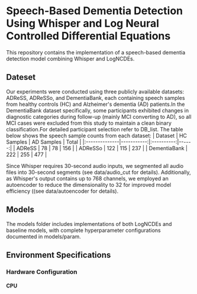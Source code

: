 # **Speech-Based Dementia Detection Using Whisper and Log Neural Controlled Differential Equations**
This repository contains the implementation of a speech-based dementia detection model combining Whisper and LogNCDEs.
## **Dateset**
Our experiments were conducted using three publicly available datasets: ADReSS, ADReSSo, and DementiaBank, each containing speech samples from healthy controls (HC) and Alzheimer's dementia (AD) patients.In the DementiaBank dataset specifically, some participants exhibited changes in diagnostic categories during follow-up (mainly MCI converting to AD), so all MCI cases were excluded from this study to maintain a clean binary classification.For detailed participant selection refer to DB_list. The table below shows the speech sample counts from each dataset:
| Dataset       | HC Samples | AD Samples | Total |
|:--------------|-----------:|:----------:|------:|
| ADReSS        | 78        | 78          | 156   |
| ADReSSo       | 122       | 115         | 237   |
| DementiaBank  | 222        | 255        | 477   |

Since Whisper requires 30-second audio inputs, we segmented all audio files into 30-second segments (see data/audio_cut for details). Additionally, as Whisper's output contains up to 768 channels, we employed an autoencoder to reduce the dimensionality to 32 for improved model efficiency ((see data/autoencoder for details).
## **Models**
The models folder includes implementations of both LogNCDEs and baseline models, with complete hyperparameter configurations documented in models/param.
## **Environment Specifications** ##
### **Hardware Configuration** ###
#### **CPU** ####
